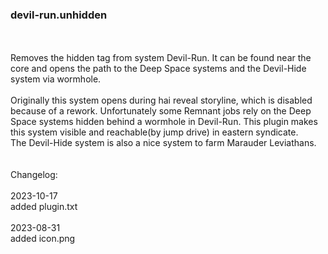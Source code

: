 ### devil-run.unhidden
<br>
<br>
Removes the hidden tag from system Devil-Run. It can be found near the core and opens the path to the Deep Space systems and the Devil-Hide system via wormhole.<br>
<br>
Originally this system opens during hai reveal storyline, which is disabled because of a rework. Unfortunately some Remnant jobs rely on the Deep Space systems hidden behind a wormhole in Devil-Run. This plugin makes this system visible and reachable(by jump drive) in eastern syndicate.<br>
The Devil-Hide system is also a nice system to farm Marauder Leviathans.<br>
<br>
<br>
Changelog:<br>
<br>
2023-10-17<br>
added plugin.txt<br>
<br>
2023-08-31<br>
added icon.png<br>